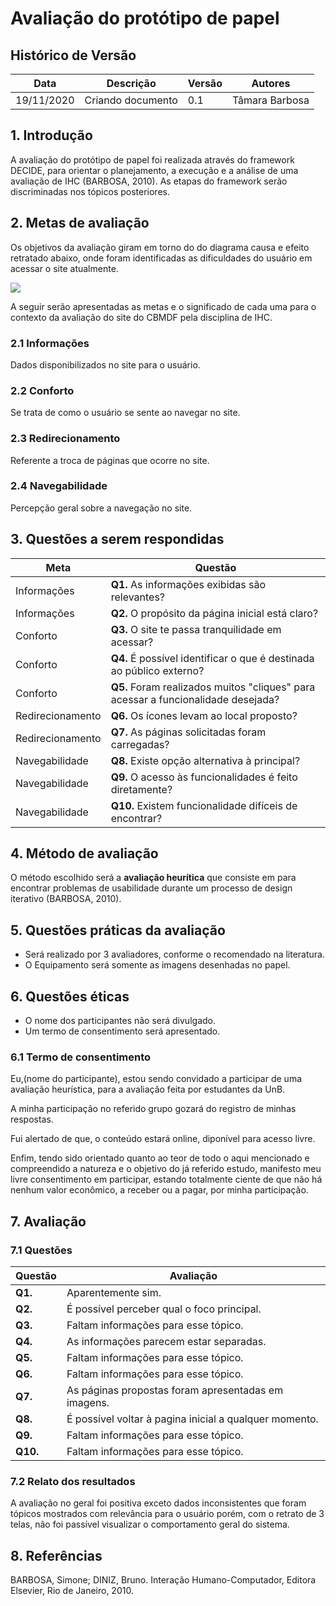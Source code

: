 # Avaliação do protótipo de papel

## Histórico de Versão 

| Data | Descrição | Versão | Autores |
| -------- | -------- | -------- | -------- |
| 19/11/2020 | Criando documento | 0.1 |Tâmara Barbosa |


## 1. Introdução

A avaliação do protótipo de papel foi realizada através do framework DECIDE, para orientar o planejamento, a execução e a análise de uma avaliação de IHC (BARBOSA, 2010). As etapas do framework serão discriminadas nos tópicos posteriores.

## 2. Metas de avaliação

Os objetivos da avaliação giram em torno do do diagrama causa e efeito retratado abaixo, onde foram identificadas as dificuldades do usuário em acessar o site atualmente.

![](https://i.imgur.com/I5itwWJ.jpg)

A seguir serão apresentadas as metas e o significado de cada uma para o contexto da avaliação do site do CBMDF pela disciplina de IHC.

### 2.1 Informações

Dados disponibilizados no site para o usuário.

### 2.2 Conforto

Se trata de como o usuário se sente ao navegar no site.

### 2.3 Redirecionamento

Referente a troca de páginas que ocorre no site. 

### 2.4 Navegabilidade

Percepção geral sobre a navegação no site.

## 3. Questões a serem respondidas

| Meta | Questão | 
| -------- | -------- |
| Informações | __Q1.__ As informações exibidas são relevantes?  |
| Informações | __Q2.__ O propósito da página inicial está claro? |
| Conforto | __Q3.__ O site te passa tranquilidade em acessar?  |
| Conforto | __Q4.__ É possível identificar o que é destinada ao público externo? |
| Conforto | __Q5.__ Foram realizados muitos "cliques" para acessar a funcionalidade desejada? |
| Redirecionamento | __Q6.__ Os ícones levam ao local proposto? |
| Redirecionamento | __Q7.__ As páginas solicitadas foram carregadas? |
| Navegabilidade | __Q8.__ Existe opção alternativa à principal? |
| Navegabilidade | __Q9.__ O acesso às funcionalidades é feito diretamente? |
| Navegabilidade | __Q10.__ Existem funcionalidade difíceis de encontrar? |

## 4. Método de avaliação

O método escolhido será a __avaliação heurítica__ que consiste em para encontrar problemas de usabilidade durante um processo de design iterativo (BARBOSA, 2010).

## 5. Questões práticas da avaliação

* Será realizado por 3 avaliadores, conforme o recomendado na literatura.
* O Equipamento será somente as imagens desenhadas no papel.

## 6. Questões éticas

* O nome dos participantes não será divulgado.
* Um termo de consentimento será apresentado.

### 6.1 Termo de consentimento

Eu,(nome do participante), estou sendo convidado a participar de uma avaliação heurística, para a avaliação feita por estudantes da UnB.

A minha participação no referido grupo gozará do registro de minhas respostas.

Fui alertado de que, o conteúdo estará online, diponível para acesso livre.

Enfim, tendo sido orientado quanto ao teor de todo o aqui mencionado e compreendido a natureza e o objetivo do já referido estudo, manifesto meu livre consentimento em participar, estando totalmente ciente de que não há nenhum valor econômico, a receber ou a pagar, por minha participação.

## 7. Avaliação
### 7.1 Questões

| Questão | Avaliação | 
| -------- | -------- |
| __Q1.__ | Aparentemente sim. |
| __Q2.__ | É possível perceber qual o foco principal. |
| __Q3.__ | Faltam informações para esse tópico. |
| __Q4.__ | As informações parecem estar separadas. |
| __Q5.__ | Faltam informações para esse tópico. |
| __Q6.__ | Faltam informações para esse tópico. |
| __Q7.__ | As páginas propostas foram apresentadas em imagens. |
| __Q8.__ | É possível voltar à pagina inicial a qualquer momento. |
| __Q9.__ | Faltam informações para esse tópico. |
| __Q10.__ | Faltam informações para esse tópico. |

### 7.2 Relato dos resultados

A avaliação no geral foi positiva exceto dados inconsistentes que foram tópicos mostrados com relevância para o usuário porém, com o retrato de 3 telas, não foi passível visualizar o comportamento geral do sistema.

## 8. Referências
BARBOSA, Simone; DINIZ, Bruno. Interação Humano-Computador, Editora Elsevier, Rio de Janeiro, 2010.



